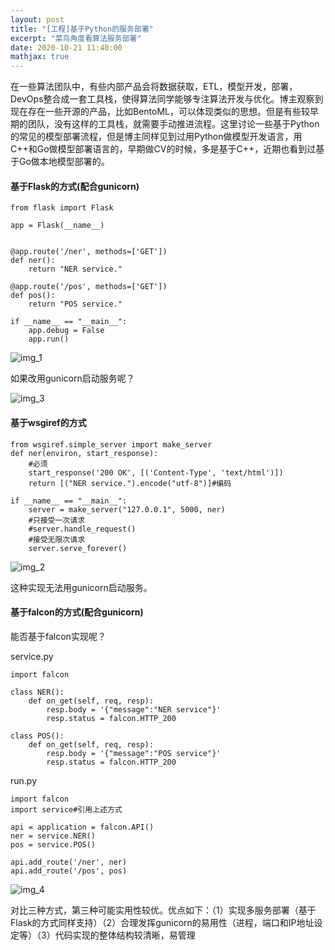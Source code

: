 ```yaml
---
layout: post
title: "[工程]基于Python的服务部署"
excerpt: "菜鸟角度看算法服务部署"
date: 2020-10-21 11:40:00
mathjax: true
---
```


在一些算法团队中，有些内部产品会将数据获取，ETL，模型开发，部署，DevOps整合成一套工具栈，使得算法同学能够专注算法开发与优化。博主观察到现在存在一些开源的产品，比如BentoML，可以体现类似的思想。但是有些较早期的团队，没有这样的工具栈，就需要手动推进流程。这里讨论一些基于Python的常见的模型部署流程，但是博主同样见到过用Python做模型开发语言，用C++和Go做模型部署语言的，早期做CV的时候，多是基于C++，近期也看到过基于Go做本地模型部署的。


#### 基于Flask的方式(配合gunicorn)

```
from flask import Flask

app = Flask(__name__)


@app.route('/ner', methods=['GET'])
def ner():
    return "NER service."

@app.route('/pos', methods=['GET'])
def pos():
    return "POS service."

if __name__ == "__main__":
    app.debug = False
    app.run()

```

![img_1](https://wx1.sinaimg.cn/mw690/aba7d18bly1gjx2gktnmuj20r00a4why.jpg)

如果改用gunicorn启动服务呢？

![img_3](https://wx4.sinaimg.cn/mw690/aba7d18bly1gjx2vhxdhuj20t305i0vl.jpg)


#### 基于wsgiref的方式

```
from wsgiref.simple_server import make_server
def ner(environ, start_response):
    #必须
    start_response('200 OK', [('Content-Type', 'text/html')])
    return [("NER service.").encode("utf-8")]#编码

if __name__ == "__main__":
    server = make_server("127.0.0.1", 5000, ner)
    #只接受一次请求
    #server.handle_request() 
    #接受无限次请求
    server.serve_forever()
```

![img_2](https://wx1.sinaimg.cn/mw690/aba7d18bly1gjx2rxz5zlj20nd02z0tx.jpg)

这种实现无法用gunicorn启动服务。

#### 基于falcon的方式(配合gunicorn)

能否基于falcon实现呢？

service.py

```
import falcon

class NER():    
    def on_get(self, req, resp):
        resp.body = '{"message":"NER service"}'
        resp.status = falcon.HTTP_200

class POS():    
    def on_get(self, req, resp):
        resp.body = '{"message":"POS service"}'
        resp.status = falcon.HTTP_200
```

run.py

```
import falcon
import service#引用上述方式

api = application = falcon.API()
ner = service.NER()
pos = service.POS()

api.add_route('/ner', ner)
api.add_route('/pos', pos)
```

![img_4](https://wx3.sinaimg.cn/mw690/aba7d18bly1gjx2z2pid3j20t505a76v.jpg)

对比三种方式，第三种可能实用性较优。优点如下：（1）实现多服务部署（基于Flask的方式同样支持）（2）合理发挥gunicorn的易用性（进程，端口和IP地址设定等）（3）代码实现的整体结构较清晰，易管理